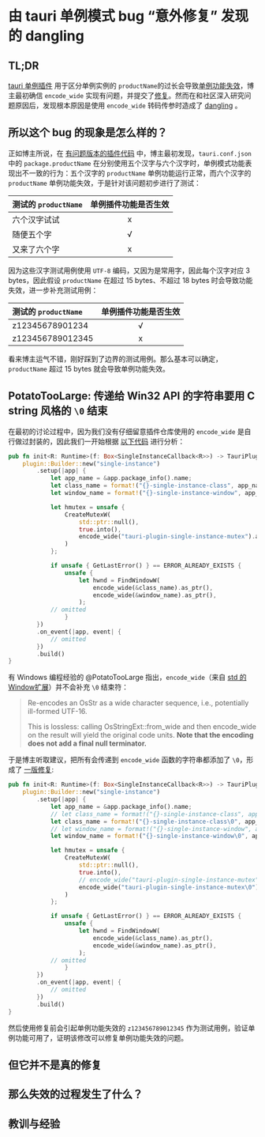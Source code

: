 # 由 tauri 单例模式 bug “意外修复” 发现的 dangling

## TL;DR
[tauri 单例插件][plugin] 用于区分单例实例的 `productName`的过长会导致[单例功能失效][disfuction]，博主最初确信 `encode_wide` 实现有问题，并提交了[修复][my-fix]。然而在和社区深入研究问题原因后，发现根本原因是使用 `encode_wide` 转码传参时造成了 [dangling] 。

## 所以这个 bug 的现象是怎么样的？
正如博主所说，在 [有问题版本的插件代码][bug-version] 中，博主最初发现，`tauri.conf.json` 中的 `package.productName` 在分别使用五个汉字与六个汉字时，单例模式功能表现出不一致的行为：五个汉字的 `productName` 单例功能运行正常，而六个汉字的 `productName` 单例功能失效，于是针对该问题初步进行了测试：

|测试的 `productName`|单例插件功能是否生效|
|:--                |:-:                |
|六个汉字试试        |x                  |
|随便五个字          |√                  |
|又来了六个字        |x                  |

因为这些汉字测试用例使用 `UTF-8` 编码，又因为是常用字，因此每个汉字对应 3 bytes，因此假设 `productName` 在超过 15 bytes、不超过 18 bytes 时会导致功能失效，进一步补充测试用例：

|测试的 `productName`|单例插件功能是否生效|
|:--                |:-:                |
|z12345678901234    |√                  |
|z123456789012345   |x                  |

看来博主运气不错，刚好踩到了边界的测试用例。那么基本可以确定，`productName` 超过 15 bytes 就会导致单例功能失效。

## PotatoTooLarge: 传递给 Win32 API 的字符串要用 C string 风格的 `\0` 结束
在最初的讨论过程中，因为我们没有仔细留意插件仓库使用的 `encode_wide` 是自行做过封装的，因此我们一开始根据 [以下代码][bug-version] 进行分析：
```rs
pub fn init<R: Runtime>(f: Box<SingleInstanceCallback<R>>) -> TauriPlugin<R> {
    plugin::Builder::new("single-instance")
        .setup(|app| {
            let app_name = &app.package_info().name;
            let class_name = format!("{}-single-instance-class", app_name);
            let window_name = format!("{}-single-instance-window", app_name);

            let hmutex = unsafe {
                CreateMutexW(
                    std::ptr::null(),
                    true.into(),
                    encode_wide("tauri-plugin-single-instance-mutex").as_ptr(),
                )
            };

            if unsafe { GetLastError() } == ERROR_ALREADY_EXISTS {
                unsafe {
                    let hwnd = FindWindowW(
                        encode_wide(&class_name).as_ptr(),
                        encode_wide(&window_name).as_ptr(),
                    );
            // omitted
                }
        })
        .on_event(|app, event| {
            // omitted
        })
        .build()
}
```

有 Windows 编程经验的 @PotatoTooLarge 指出，`encode_wide`（来自 [std 的 Window扩展][std-encode-wide]）并不会补充 `\0` 结束符：

> Re-encodes an OsStr as a wide character sequence, i.e., potentially ill-formed UTF-16.
>
> This is lossless: calling OsStringExt::from_wide and then encode_wide on the result will yield the original code units. **Note that the encoding does not add a final null terminator.**

于是博主听取建议，把所有会传递到 `encode_wide` 函数的字符串都添加了 `\0`，形成了 [一版修复][my-fix]:

```rs
pub fn init<R: Runtime>(f: Box<SingleInstanceCallback<R>>) -> TauriPlugin<R> {
    plugin::Builder::new("single-instance")
        .setup(|app| {
            let app_name = &app.package_info().name;
            // let class_name = format!("{}-single-instance-class", app_name);
            let class_name = format!("{}-single-instance-class\0", app_name);
            // let window_name = format!("{}-single-instance-window", app_name);
            let window_name = format!("{}-single-instance-window\0", app_name);

            let hmutex = unsafe {
                CreateMutexW(
                    std::ptr::null(),
                    true.into(),
                    // encode_wide("tauri-plugin-single-instance-mutex").as_ptr(),
                    encode_wide("tauri-plugin-single-instance-mutex\0").as_ptr(),
                )
            };

            if unsafe { GetLastError() } == ERROR_ALREADY_EXISTS {
                unsafe {
                    let hwnd = FindWindowW(
                        encode_wide(&class_name).as_ptr(),
                        encode_wide(&window_name).as_ptr(),
                    );
            // omitted
                }
        })
        .on_event(|app, event| {
            // omitted
        })
        .build()
}
```

然后使用修复前会引起单例功能失效的 `z123456789012345` 作为测试用例，验证单例功能可用了，证明该修改可以修复单例功能失效的问题。

## 但它并不是真的修复

## 那么失效的过程发生了什么？
## 教训与经验


[plugin]: https://github.com/tauri-apps/tauri-plugin-single-instance

[disfuction]: https://github.com/amrbashir/tauri-plugin-single-instance/issues/5

[my-fix]: https://github.com/huangjj27/tauri-plugin-single-instance/commit/6fd3c8c2c518eb5eaa1101eb14a65603ca5e621e

[dangling]: https://github.com/tauri-apps/tauri-plugin-single-instance/pull/6

[bug-version]: https://github.com/tauri-apps/tauri-plugin-single-instance/blob/16e5e9eb59da9ceca3dcf09c81120b37fe108a03/src/platform_impl/windows.rs

[std-encode-wide]: https://doc.rust-lang.org/std/os/windows/ffi/trait.OsStrExt.html#tymethod.encode_wide